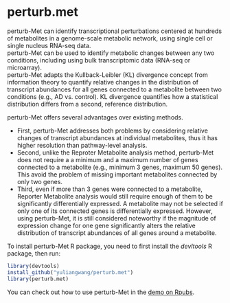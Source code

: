 # perturb.met
perturb-Met can identify transcriptional perturbations centered at hundreds of metabolites in a genome-scale metabolic network, using single cell or single nucleus RNA-seq data.  
perturb-Met can be used to identify metabolic changes between any two conditions, including using bulk transcriptomic data (RNA-seq or microarray).  
perturb-Met adapts the Kullback-Leibler (KL) divergence concept from information theory to quantify relative changes in the distribution of transcript abundances for all genes connected to a metabolite between two conditions (e.g., AD vs. control). KL divergence quantifies how a statistical distribution differs from a second, reference distribution.  

perturb-Met offers several advantages over existing methods. 
* First, perturb-Met addresses both problems by considering relative changes of transcript abundances at individual metabolites, thus it has higher resolution than pathway-level analysis.   
* Second, unlike the Reproter Metabolite analysis method, perturb-Met does not require a a minimum and a maximum number of genes connected to a metabolite (e.g., minimum 3 genes, maximum 50 genes). This avoid the problem of missing important metabolites connected by only two genes. 
* Third, even if more than 3 genes were connected to a metabolite, Reporter Metabolite analysis would still require enough of them to be significantly differentially expressed. A metabolite may not be selected if only one of its connected genes is differentially expressed. However, using  perturb-Met, it is still considered noteworthy if the magnitude of expression change for one gene significantly alters the relative distribution of transcript abundances of all genes around a metabolite.  


To install perturb-Met R package, you need to first install the _devltools_ R package, then run:
```r
library(devtools)
install_github("yuliangwang/perturb.met")
library(perturb.met)
```
You can check out how to use perturb-Met in the [demo on Rpubs](https://rpubs.com/wang341/perturb-met).
